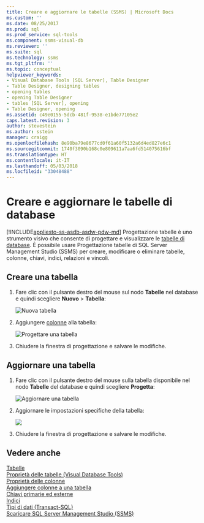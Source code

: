 ```yaml
---
title: Creare e aggiornare le tabelle (SSMS) | Microsoft Docs
ms.custom: ''
ms.date: 08/25/2017
ms.prod: sql
ms.prod_service: sql-tools
ms.component: ssms-visual-db
ms.reviewer: ''
ms.suite: sql
ms.technology: ssms
ms.tgt_pltfrm: ''
ms.topic: conceptual
helpviewer_keywords:
- Visual Database Tools [SQL Server], Table Designer
- Table Designer, designing tables
- opening tables
- opening Table Designer
- tables [SQL Server], opening
- Table Designer, opening
ms.assetid: c49e0155-5dcb-481f-9538-e1bde77105e2
caps.latest.revision: 3
author: stevestein
ms.author: sstein
manager: craigg
ms.openlocfilehash: 8e90ba79e8677cd0f61a60f5132a6d4ed827e6c1
ms.sourcegitcommit: 1740f3090b168c0e809611a7aa6fd514075616bf
ms.translationtype: HT
ms.contentlocale: it-IT
ms.lasthandoff: 05/03/2018
ms.locfileid: "33048488"
---
```

# <a name="create-and-update-database-tables"></a>Creare e aggiornare le tabelle di database
[!INCLUDE[appliesto-ss-asdb-asdw-pdw-md](../../includes/appliesto-ss-asdb-asdw-pdw-md.md)]
Progettazione tabelle è uno strumento visivo che consente di progettare e visualizzare le [tabelle di database](../../relational-databases/tables/tables.md). È possibile usare Progettazione tabelle di SQL Server Management Studio (SSMS) per creare, modificare o eliminare tabelle, colonne, chiavi, indici, relazioni e vincoli.  

  
## <a name="create-a-table"></a>Creare una tabella  
  
1. Fare clic con il pulsante destro del mouse sul nodo **Tabelle** nel database e quindi scegliere **Nuovo** > **Tabella**:  
  
    ![Nuova tabella](../media/design-tables/new-table.png)
  
1. Aggiungere [colonne](column-properties-visual-database-tools.md) alla tabella:
  
    ![Progettare una tabella](../media/design-tables/new-table2.png)

1. Chiudere la finestra di progettazione e salvare le modifiche.
  
## <a name="update-a-table"></a>Aggiornare una tabella  
  
1. Fare clic con il pulsante destro del mouse sulla tabella disponibile nel nodo **Tabelle** del database e quindi scegliere **Progetta**:  
  
   ![Aggiornare una tabella](../media/design-tables/update-table.png)

1. Aggiornare le impostazioni specifiche della tabella:

   ![](../media/design-tables/update-table2.png)

1. Chiudere la finestra di progettazione e salvare le modifiche.

## <a name="see-also"></a>Vedere anche

[Tabelle](http://msdn.microsoft.com/82d7819c-b801-4309-a849-baa63083e83f)  
[Proprietà delle tabelle &#40;Visual Database Tools&#41;](../../ssms/visual-db-tools/table-properties-visual-database-tools.md)  
[Proprietà delle colonne](column-properties-visual-database-tools.md)  
[Aggiungere colonne a una tabella](../../relational-databases/tables/add-columns-to-a-table-database-engine.md)  
[Chiavi primarie ed esterne](../../relational-databases/tables/primary-and-foreign-key-constraints.md)  
[Indici](../../relational-databases/indexes/indexes.md)  
[Tipi di dati (Transact-SQL)](../../t-sql/data-types/data-types-transact-sql.md)  
[Scaricare SQL Server Management Studio (SSMS)](../download-sql-server-management-studio-ssms.md)  
